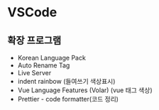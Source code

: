 # VSCode  
## 확장 프로그램  
- Korean Language Pack  
- Auto Rename Tag
- Live Server
- indent rainbow (들여쓰기 색상표시)  
- Vue Language Features (Volar) (vue 태그 색상)
- Prettier - code formatter(코드 정리)
